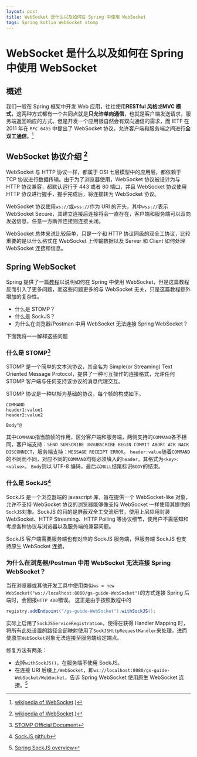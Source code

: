 ```yaml
---
layout: post
title: WebSocket 是什么以及如何在 Spring 中使用 WebSocket
tags: Spring kotlin WebSocket stomp
---
```


# WebSocket 是什么以及如何在 Spring 中使用 WebSocket

## 概述

我们一般在 Spring 框架中开发 Web 应用，往往使用**RESTful 风格**或**MVC 模式**，这两种方式都有一个共同点就是**只允许单向通信**，也就是客户端发送请求，服务端返回响应的方式。但是开发一个应用很自然会有双向通信的需求，而 IETF 在 2011 年在 `RFC 6455` 中提出了 WebSocket 协议，允许客户端和服务端之间进行**全双工通信**。[^websocket]

## WebSocket 协议介绍 [^websocket]

WebSocket 与 HTTP 协议一样，都属于 OSI 七层模型中的应用层，都依赖于 TCP 协议进行数据传输。由于为了浏览器使用，WebSocket 协议被设计为与 HTTP 协议兼容，都默认运行于 443 或者 80 端口，并且 WebSocket 协议使用 HTTP 协议进行握手，握手完成后，将连接转为 WebSocket 协议。

WebSocket 协议使用`ws://`或`wss://`作为 URI 的开头，其中`wss://`表示 WebSocket Secure，其建立连接后连接将会一直存在，客户端和服务端可以双向发送信息，任意一方断开连接则连接关闭。

WebSocket 总体来说比较简单，只是一个和 HTTP 协议同级的双全工协议，比较重要的是以什么格式在 WebSocket 上传输数据以及 Server 和 Client 如何处理 WebSocket 连接和信息。

## Spring WebSocket

Spring 提供了一篇[教程](https://Spring.io/guides/gs/messaging-stomp-WebSocket/)以说明如何在 Spring 中使用 WebSocket，但是这篇教程反而引入了更多问题，而这些问题更多的与 WebSocket 无关，只是这篇教程额外增加的复杂性。

- 什么是 STOMP？
- 什么是 SockJS？
- 为什么在浏览器/Postman 中用 WebSocket 无法连接 Spring WebSocket？

下面我将一一解释这些问题

### 什么是 STOMP[^stomp]

STOMP 是一个简单的文本流协议，其全名为 Simple(or Streaming) Text Oriented Message Protocol，提供了一种可互操作的连接格式，允许任何 STOMP 客户端与任何支持该协议的消息代理交互。

STOMP 协议是一种以帧为基础的协议，每个帧的构成如下。

```
COMMAND
header1:value1
header2:value2

Body^@
```

其中`COMMAND`指当前帧的作用，区分客户端和服务端，两侧支持的`COMMAND`各不相同，客户端支持：`SEND SUBSCRIBE UNSUBSCRIBE BEGIN COMMIT ABORT ACK NACK DISCONNECT`，服务端支持：`MESSAGE RECEIPT ERROR`。
`header:value`随着`COMMAND`的不同而不同，对应不同的`COMMAND`均有必须填入的`header`，其格式为`<key>:<value>`。
`Body`则以 UTF-8 编码，最后以`NULL`结尾标识`BODY`的结束。

### 什么是 SockJS[^sockjs]

SockJS 是一个浏览器端的 javascript 库，旨在提供一个 WebSocket-like 对象，允许不支持 WebSocket 协议的浏览器能够像支持 WebSocket 一样使用其提供的`SockJS`对象。SockJS 的目的是屏蔽双全工交流细节，使用上层应用封装 WebSocket、HTTP Streaming、HTTP Polling 等协议细节，使用户不需感知和考虑各种协议与浏览器以及服务端的兼容问题。

SockJS 客户端需要服务端也有对应的 SockJS 服务端，但服务端 SockJS 也支持原生 WebSocket 连接。

### 为什么在浏览器/Postman 中用 WebSocket 无法连接 Spring WebSocket？

当在浏览器或其他开发工具中使用类似`ws = new WebSocket("ws://localhost:8080/gs-guide-WebSocket")`的方式连接 Spring 后端时，会回报`HTTP 400`错误。
这正是由于按照教程中的

```java
registry.addEndpoint("/gs-guide-WebSocket").withSockJS();
```

实际上启用了`SockJSServiceRegistration`，使得在获得 Handler Mapping 时，将所有此处设置的路径全部映射使用了`SockJSHttpRequestHandler`来处理，进而使原生`WebSocket`对象无法连接至服务端给定端点。

修复方法有两条：

- 去掉`withSockJS()`，在服务端不使用 SockJS。
- 在连接 URI 后缀上`/WebSocket`，即`ws://localhost:8080/gs-guide-WebSocket/WebSocket`，告诉 Spring WebSocket 使用原生 WebSocket 连接。[^sockjs_spring]

[^websocket]: [wikipedia of WebSocket](https://en.wikipedia.org/wiki/WebSocket#:~:text=WebSocket%20is%20a,Mozilla%2C%20and%20Microsoft).)
[^stomp]: [STOMP Official Document](https://stomp.github.io/stomp-specification-1.2.html)
[^sockjs]: [SockJS github](https://github.com/SockJS/SockJS-client)
[^sockjs_spring]: [Spring SockJS overview](https://docs.Spring.io/Spring-framework/docs/4.3.x/Spring-framework-reference/html/websocket.html#websocket-fallback-SockJS-overview)
